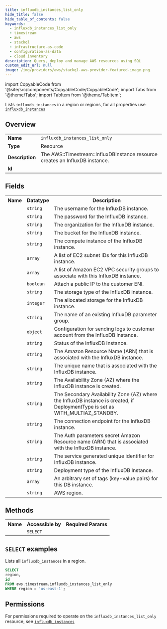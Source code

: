 ```yaml
---
title: influxdb_instances_list_only
hide_title: false
hide_table_of_contents: false
keywords:
  - influxdb_instances_list_only
  - timestream
  - aws
  - stackql
  - infrastructure-as-code
  - configuration-as-data
  - cloud inventory
description: Query, deploy and manage AWS resources using SQL
custom_edit_url: null
image: /img/providers/aws/stackql-aws-provider-featured-image.png
---
```


import CopyableCode from '@site/src/components/CopyableCode/CopyableCode';
import Tabs from '@theme/Tabs';
import TabItem from '@theme/TabItem';

Lists <code>influxdb_instances</code> in a region or regions, for all properties use <a href="/providers/aws/serviceName/influxdb_instances/"><code>influxdb_instances</code></a>

## Overview
<table><tbody>
<tr><td><b>Name</b></td><td><code>influxdb_instances_list_only</code></td></tr>
<tr><td><b>Type</b></td><td>Resource</td></tr>
<tr><td><b>Description</b></td><td>The AWS::Timestream::InfluxDBInstance resource creates an InfluxDB instance.</td></tr>
<tr><td><b>Id</b></td><td><CopyableCode code="aws.timestream.influxdb_instances_list_only" /></td></tr>
</tbody></table>

## Fields
<table><tbody><tr><th>Name</th><th>Datatype</th><th>Description</th></tr><tr><td><CopyableCode code="username" /></td><td><code>string</code></td><td>The username for the InfluxDB instance.</td></tr>
<tr><td><CopyableCode code="password" /></td><td><code>string</code></td><td>The password for the InfluxDB instance.</td></tr>
<tr><td><CopyableCode code="organization" /></td><td><code>string</code></td><td>The organization for the InfluxDB instance.</td></tr>
<tr><td><CopyableCode code="bucket" /></td><td><code>string</code></td><td>The bucket for the InfluxDB instance.</td></tr>
<tr><td><CopyableCode code="db_instance_type" /></td><td><code>string</code></td><td>The compute instance of the InfluxDB instance.</td></tr>
<tr><td><CopyableCode code="vpc_subnet_ids" /></td><td><code>array</code></td><td>A list of EC2 subnet IDs for this InfluxDB instance.</td></tr>
<tr><td><CopyableCode code="vpc_security_group_ids" /></td><td><code>array</code></td><td>A list of Amazon EC2 VPC security groups to associate with this InfluxDB instance.</td></tr>
<tr><td><CopyableCode code="publicly_accessible" /></td><td><code>boolean</code></td><td>Attach a public IP to the customer ENI.</td></tr>
<tr><td><CopyableCode code="db_storage_type" /></td><td><code>string</code></td><td>The storage type of the InfluxDB instance.</td></tr>
<tr><td><CopyableCode code="allocated_storage" /></td><td><code>integer</code></td><td>The allocated storage for the InfluxDB instance.</td></tr>
<tr><td><CopyableCode code="db_parameter_group_identifier" /></td><td><code>string</code></td><td>The name of an existing InfluxDB parameter group.</td></tr>
<tr><td><CopyableCode code="log_delivery_configuration" /></td><td><code>object</code></td><td>Configuration for sending logs to customer account from the InfluxDB instance.</td></tr>
<tr><td><CopyableCode code="status" /></td><td><code>string</code></td><td>Status of the InfluxDB Instance.</td></tr>
<tr><td><CopyableCode code="arn" /></td><td><code>string</code></td><td>The Amazon Resource Name (ARN) that is associated with the InfluxDB instance.</td></tr>
<tr><td><CopyableCode code="name" /></td><td><code>string</code></td><td>The unique name that is associated with the InfluxDB instance.</td></tr>
<tr><td><CopyableCode code="availability_zone" /></td><td><code>string</code></td><td>The Availability Zone (AZ) where the InfluxDB instance is created.</td></tr>
<tr><td><CopyableCode code="secondary_availability_zone" /></td><td><code>string</code></td><td>The Secondary Availability Zone (AZ) where the InfluxDB instance is created, if DeploymentType is set as WITH_MULTIAZ_STANDBY.</td></tr>
<tr><td><CopyableCode code="endpoint" /></td><td><code>string</code></td><td>The connection endpoint for the InfluxDB instance.</td></tr>
<tr><td><CopyableCode code="influx_auth_parameters_secret_arn" /></td><td><code>string</code></td><td>The Auth parameters secret Amazon Resource name (ARN) that is associated with the InfluxDB instance.</td></tr>
<tr><td><CopyableCode code="id" /></td><td><code>string</code></td><td>The service generated unique identifier for InfluxDB instance.</td></tr>
<tr><td><CopyableCode code="deployment_type" /></td><td><code>string</code></td><td>Deployment type of the InfluxDB Instance.</td></tr>
<tr><td><CopyableCode code="tags" /></td><td><code>array</code></td><td>An arbitrary set of tags (key-value pairs) for this DB instance.</td></tr>
<tr><td><CopyableCode code="region" /></td><td><code>string</code></td><td>AWS region.</td></tr>
</tbody></table>

## Methods

<table><tbody>
  <tr>
    <th>Name</th>
    <th>Accessible by</th>
    <th>Required Params</th>
  </tr>
  <tr>
    <td><CopyableCode code="list_resources" /></td>
    <td><code>SELECT</code></td>
    <td><CopyableCode code="region" /></td>
  </tr>
</tbody></table>

## `SELECT` examples
Lists all <code>influxdb_instances</code> in a region.
```sql
SELECT
region,
id
FROM aws.timestream.influxdb_instances_list_only
WHERE region = 'us-east-1';
```


## Permissions

For permissions required to operate on the <code>influxdb_instances_list_only</code> resource, see <a href="/providers/aws/timestream/influxdb_instances/#permissions"><code>influxdb_instances</code></a>



